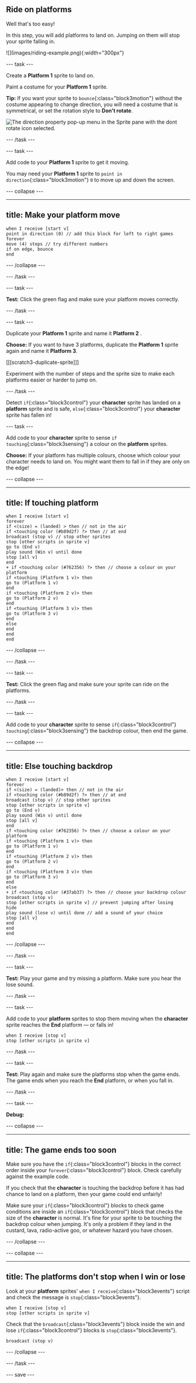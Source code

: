 ## Ride on platforms

<div style="display: flex; flex-wrap: wrap">
<div style="flex-basis: 200px; flex-grow: 1; margin-right: 15px;">
Well that's too easy! 

In this step, you will add platforms to land on. Jumping on them will stop your sprite falling in. 
</div>
<div>
![](images/riding-example.png){:width="300px"}
</div>
</div>

--- task ---

Create a **Platform 1** sprite to land on. 

Paint a costume for your **Platform 1** sprite.

**Tip:** If you want your sprite to `bounce`{:class="block3motion"} without the costume appearing to change direction, you will need a costume that is symmetrical, or set the rotation style to **Don't rotate**. 

![The direction property pop-up menu in the Sprite pane with the dont rotate icon selected.](images/dont-rotate.png)

--- /task ---

--- task ---

Add code to your **Platform 1** sprite to get it moving.

You may need your **Platform 1** sprite to `point in direction`{:class="block3motion"} `0` to move up and down the screen. 

--- collapse ---

---
title: Make your platform move
---

```blocks3
when I receive [start v]
point in direction (0) // add this block for left to right games
forever
move (4) steps // try different numbers
if on edge, bounce
end
```

--- /collapse ---

--- /task ---

--- task ---

**Test:** Click the green flag and make sure your platform moves correctly.

--- /task ---

--- task ---

Duplicate your **Platform 1** sprite and name it **Platform 2** .

**Choose:** If you want to have 3 platforms, duplicate the **Platform 1** sprite again and name it **Platform 3**. 

[[[scratch3-duplicate-sprite]]]

Experiment with the number of steps and the sprite size to make each platforms easier or harder to jump on. 

--- /task ---

Detect `if`{:class="block3control"} your **character** sprite has landed on a **platform** sprite and is safe, `else`{:class="block3control"} your **character** sprite has fallen in!

--- task ---

Add code to your **character** sprite to sense `if touching`{:class="block3sensing"} a colour on the **platform** sprites.

**Choose:** If your platform has multiple colours, choose which colour your character needs to land on. You might want them to fall in if they are only on the edge!

--- collapse ---

---
title: If touching platform
---

```blocks3
when I receive [start v]
forever
if <(size) = (landed) > then // not in the air
if <touching color (#b89d2f) ?> then // at end
broadcast (stop v) // stop other sprites
stop [other scripts in sprite v]
go to (End v)
play sound (Win v) until done
stop [all v]
end
+ if <touching color (#762356) ?> then // choose a colour on your platform
if <touching (Platform 1 v)> then
go to (Platform 1 v)
end
if <touching (Platform 2 v)> then
go to (Platform 2 v)
end
if <touching (Platform 3 v)> then
go to (Platform 3 v)
end
else
end
end
end
```

--- /collapse ---

--- /task ---

--- task ---

**Test:** Click the green flag and make sure your sprite can ride on the platforms.

--- /task ---

--- task ---

Add code to your **character** sprite to sense `if`{:class="block3control"} `touching`{:class="block3sensing"} the backdrop colour, then end the game.

--- collapse ---

---
title: Else touching backdrop
---

```blocks3
when I receive [start v]
forever
if <(size) = (landed)> then // not in the air
if <touching color (#b89d2f) ?> then // at end
broadcast (stop v) // stop other sprites
stop [other scripts in sprite v] 
go to (End v)
play sound (Win v) until done
stop [all v]
end
if <touching color (#762356) ?> then // choose a colour on your platform
if <touching (Platform 1 v)> then
go to (Platform 1 v)
end
if <touching (Platform 2 v)> then
go to (Platform 2 v)
end
if <touching (Platform 3 v)> then
go to (Platform 3 v)
end
else
+ if <touching color (#37ab37) ?> then // choose your backdrop colour
broadcast (stop v)
stop [other scripts in sprite v] // prevent jumping after losing
hide
play sound (lose v) until done // add a sound of your choice
stop [all v]
end
end
end
```

--- /collapse ---

--- /task ---

--- task ---

**Test:** Play your game and try missing a platform. Make sure you hear the lose sound.

--- /task ---

--- task ---

Add code to your **platform** sprites to stop them moving when the **character** sprite reaches the **End** platform — or falls in!

```blocks3
when I receive [stop v]
stop [other scripts in sprite v]
```

--- /task ---

--- task ---

**Test:** Play again and make sure the platforms stop when the game ends. The game ends when you reach the **End** platform, or when you fall in.

--- /task ---

--- task ---

**Debug:**

--- collapse ---

---
title: The game ends too soon
---

Make sure you have the `if`{:class="block3control"} blocks in the correct order inside your `forever`{:class="block3control"} block. Check carefully against the example code.

If you check that the **character** is touching the backdrop before it has had chance to land on a platform, then your game could end unfairly!

Make sure your `if`{:class="block3control"} blocks to check game conditions are inside an `if`{:class="block3control"} block that checks the size of the **character** is normal. It's fine for your sprite to be touching the backdrop colour when jumping. It's only a problem if they land in the custard, lava, radio-active goo, or whatever hazard you have chosen.

--- /collapse ---

--- collapse ---

---
title: The platforms don't stop when I win or lose
---

Look at your **platform** sprites' `when I receive`{:class="block3events"} script and check the message is `stop`{:class="block3events"}.

```blocks3
when I receive [stop v]
stop [other scripts in sprite v]
```
Check that the `broadcast`{:class="block3events"} block inside the win and lose `if`{:class="block3control"} blocks is `stop`{:class="block3events"}. 

```blocks3
broadcast (stop v)
```

--- /collapse ---

--- /task ---

--- save ---
